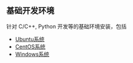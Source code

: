 基础开发环境
----------

针对 C/C++, Python 开发等的基础环境安装，包括

- [Ubuntu系统](ubuntu.md)
- [CentOS系统](centos.md)
- [Windows系统](win.md)
